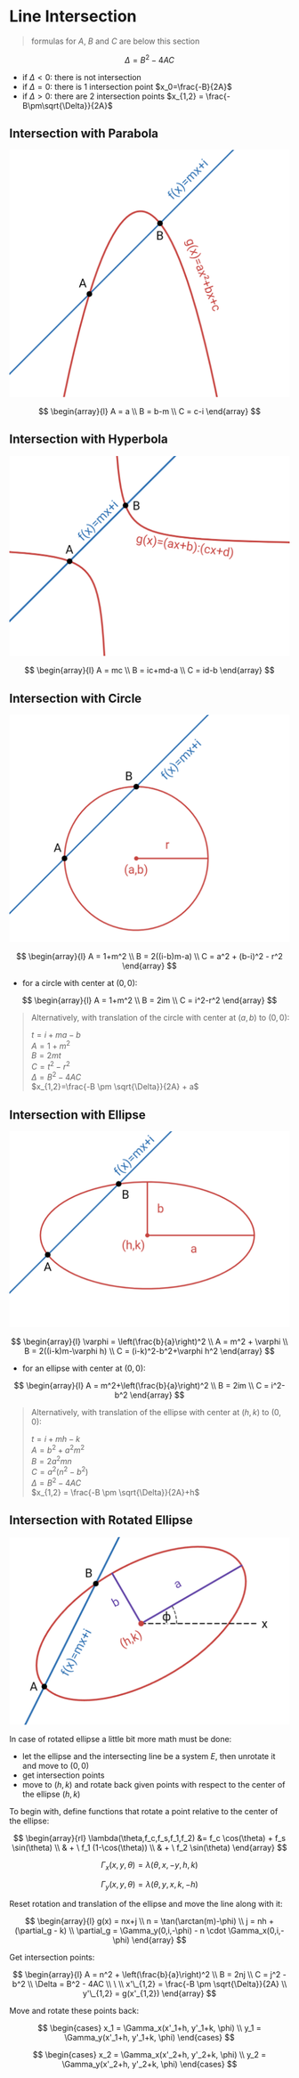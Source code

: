# Line Intersection

> formulas for $A$, $B$ and $C$ are below this section

$$
\Delta = B^2-4AC
$$

- if $\Delta \lt 0$: there is not intersection
- if $\Delta = 0$: there is 1 intersection point $x_0=\frac{-B}{2A}$
- if $\Delta \gt 0$: there are 2 intersection points $x_{1,2} = \frac{-B\pm\sqrt{\Delta}}{2A}$

## Intersection with Parabola

![Intersection of line and parabola](https://raw.githubusercontent.com/damianc/math-notes/refs/heads/master/_images/anal-geom/intersection/line-intersection-with-parabola.png)

$$
\begin{array}{l}
A = a
\\
B = b-m
\\
C = c-i
\end{array}
$$

## Intersection with Hyperbola

![Intersection of line and hyperbola](https://raw.githubusercontent.com/damianc/math-notes/refs/heads/master/_images/anal-geom/intersection/line-intersection-with-hyperbola.png)

$$
\begin{array}{l}
A = mc
\\
B = ic+md-a
\\
C = id-b
\end{array}
$$

## Intersection with Circle

![Intersection of line and circle](https://raw.githubusercontent.com/damianc/math-notes/refs/heads/master/_images/anal-geom/intersection/line-intersection-with-circle.png)

$$
\begin{array}{l}
A = 1+m^2
\\
B = 2((i-b)m-a)
\\
C = a^2 + (b-i)^2 - r^2
\end{array}
$$

- for a circle with center at $(0,0)$:

$$
\begin{array}{l}
A = 1+m^2
\\
B = 2im
\\
C = i^2-r^2
\end{array}
$$

> Alternatively, with translation of the circle with center at $(a,b)$ to $(0,0)$:  
>  
> $t=i+ma-b$  
> $A=1+m^2$  
> $B=2mt$  
> $C=t^2-r^2$  
> $\Delta=B^2-4AC$  
> $x_{1,2}=\frac{-B \pm \sqrt{\Delta}}{2A} + a$

## Intersection with Ellipse

![Intersection of line and ellipse](https://raw.githubusercontent.com/damianc/math-notes/refs/heads/master/_images/anal-geom/intersection/line-intersection-with-ellipse.png)

$$
\begin{array}{l}
\varphi = \left(\frac{b}{a}\right)^2
\\
A = m^2 + \varphi
\\
B = 2((i-k)m-\varphi h)
\\
C = (i-k)^2-b^2+\varphi h^2
\end{array}
$$

- for an ellipse with center at $(0,0)$:

$$
\begin{array}{l}
A = m^2+\left(\frac{b}{a}\right)^2
\\
B = 2im
\\
C = i^2-b^2
\end{array}
$$

> Alternatively, with translation of the ellipse with center at $(h,k)$ to $(0,0)$:  
>  
> $t=i+mh-k$  
> $A=b^2+a^2m^2$  
> $B=2a^2mn$  
> $C=a^2(n^2-b^2)$  
> $\Delta=B^2-4AC$  
> $x_{1,2} = \frac{-B \pm \sqrt{\Delta}}{2A}+h$

## Intersection with Rotated Ellipse

![Intersection of line and rotated ellipse](https://raw.githubusercontent.com/damianc/math-notes/refs/heads/master/_images/anal-geom/intersection/line-intersection-with-rotated-ellipse.png)

In case of rotated ellipse a little bit more math must be done:
- let the ellipse and the intersecting line be a system $E$, then unrotate it and move to $(0,0)$
- get intersection points
- move to $(h,k)$ and rotate back given points with respect to the center of the ellipse $(h,k)$

To begin with, define functions that rotate a point relative to the center of the ellipse:

$$
\begin{array}{rl}
\lambda(\theta,f_c,f_s,f_1,f_2)  &= f_c \cos(\theta) + f_s \sin(\theta)
\\
& + \ f_1 (1-\cos(\theta))
\\
& + \ f_2 \sin(\theta)
\end{array}
$$

$$
\Gamma_x(x,y,\theta) = \lambda(\theta,x,-y,h,k)
$$

$$
\Gamma_y(x,y,\theta) = \lambda(\theta,y,x,k,-h)
$$

Reset rotation and translation of the ellipse and move the line along with it:

$$
\begin{array}{l}
g(x) = nx+j
\\
n = \tan(\arctan(m)-\phi)
\\
j = nh + (\partial_g - k)
\\
\partial_g = \Gamma_y(0,i,-\phi) - n \cdot \Gamma_x(0,i,-\phi)
\end{array}
$$

Get intersection points:

$$
\begin{array}{l}
A = n^2 + \left(\frac{b}{a}\right)^2
\\
B = 2nj
\\
C = j^2 - b^2
\\
\Delta = B^2 - 4AC
\\
\ 
\\
x'\_{1,2} = \frac{-B \pm \sqrt{\Delta}}{2A}
\\
y'\_{1,2} = g(x'_{1,2})
\end{array}
$$

Move and rotate these points back:

$$
\begin{cases}
x_1 = \Gamma_x(x'_1+h, y'_1+k, \phi)
\\
y_1 = \Gamma_y(x'_1+h, y'_1+k, \phi)
\end{cases}
$$

$$
\begin{cases}
x_2 = \Gamma_x(x'_2+h, y'_2+k, \phi)
\\
y_2 = \Gamma_y(x'_2+h, y'_2+k, \phi)
\end{cases}
$$


